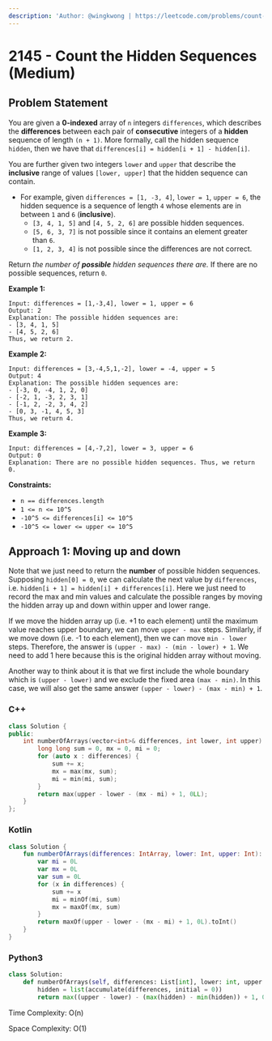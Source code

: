 ```yaml
---
description: 'Author: @wingkwong | https://leetcode.com/problems/count-the-hidden-sequences/'
---
```


# 2145 - Count the Hidden Sequences (Medium)

## Problem Statement

You are given a **0-indexed** array of `n` integers `differences`, which describes the **differences** between each pair of **consecutive** integers of a **hidden** sequence of length `(n + 1)`. More formally, call the hidden sequence `hidden`, then we have that `differences[i] = hidden[i + 1] - hidden[i]`.

You are further given two integers `lower` and `upper` that describe the **inclusive** range of values `[lower, upper]` that the hidden sequence can contain.

* For example, given `differences = [1, -3, 4]`, `lower = 1`, `upper = 6`, the hidden sequence is a sequence of length `4` whose elements are in between `1` and `6` (**inclusive**).
  * `[3, 4, 1, 5]` and `[4, 5, 2, 6]` are possible hidden sequences.
  * `[5, 6, 3, 7]` is not possible since it contains an element greater than `6`.
  * `[1, 2, 3, 4]` is not possible since the differences are not correct.

Return _the number of **possible** hidden sequences there are._ If there are no possible sequences, return `0`.

**Example 1:**

```
Input: differences = [1,-3,4], lower = 1, upper = 6
Output: 2
Explanation: The possible hidden sequences are:
- [3, 4, 1, 5]
- [4, 5, 2, 6]
Thus, we return 2.
```

**Example 2:**

```
Input: differences = [3,-4,5,1,-2], lower = -4, upper = 5
Output: 4
Explanation: The possible hidden sequences are:
- [-3, 0, -4, 1, 2, 0]
- [-2, 1, -3, 2, 3, 1]
- [-1, 2, -2, 3, 4, 2]
- [0, 3, -1, 4, 5, 3]
Thus, we return 4.
```

**Example 3:**

```
Input: differences = [4,-7,2], lower = 3, upper = 6
Output: 0
Explanation: There are no possible hidden sequences. Thus, we return 0.
```

**Constraints:**

* `n == differences.length`
* `1 <= n <= 10^5`
* `-10^5 <= differences[i] <= 10^5`
* `-10^5 <= lower <= upper <= 10^5`

## Approach 1: Moving up and down

Note that we just need to return the **number** of possible hidden sequences. Supposing `hidden[0] = 0`,  we can calculate the next value by `differences`, i.e. `hidden[i + 1] = hidden[i] + differences[i]`. Here we just need to record the max and min values and calculate the possible ranges by moving the hidden array up and down within upper and lower range.

If we move the hidden array up (i.e. +1 to each element) until the maximum value reaches upper boundary, we can move `upper - max` steps. Similarly, if we move down (i.e. -1 to each element), then we can move `min - lower` steps. Therefore, the answer is `(upper - max) - (min - lower) + 1`.  We need to add 1 here because this is the original hidden array without moving.

Another way to think about it is that we first include the whole boundary which is `(upper - lower)` and we exclude the fixed area `(max - min)`.  In this case, we will also get the same answer `(upper - lower) - (max - min) + 1`.

### C++

```cpp
class Solution {
public:
    int numberOfArrays(vector<int>& differences, int lower, int upper) {
        long long sum = 0, mx = 0, mi = 0;
        for (auto x : differences) {
            sum += x;
            mx = max(mx, sum);
            mi = min(mi, sum);
        }
        return max(upper - lower - (mx - mi) + 1, 0LL);
    }
};
```

### Kotlin

```kotlin
class Solution {
    fun numberOfArrays(differences: IntArray, lower: Int, upper: Int): Int {
        var mi = 0L
        var mx = 0L
        var sum = 0L
        for (x in differences) {
            sum += x
            mi = minOf(mi, sum)
            mx = maxOf(mx, sum)
        }
        return maxOf(upper - lower - (mx - mi) + 1, 0L).toInt()
    }
}
```

### Python3

```python
class Solution:
    def numberOfArrays(self, differences: List[int], lower: int, upper: int) -> int:
        hidden = list(accumulate(differences, initial = 0))
        return max((upper - lower) - (max(hidden) - min(hidden)) + 1, 0)
```

Time Complexity: O(n)

Space Complexity: O(1)
